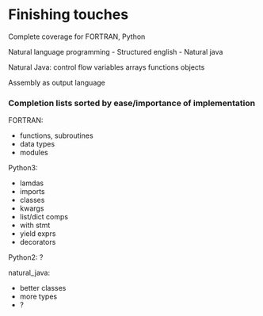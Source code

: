 # Finishing touches

Complete coverage for FORTRAN, Python

Natural language programming
    - Structured english
    - Natural java

Natural Java:
    control flow
    variables
    arrays
    functions
    objects     
    
Assembly as output language

### Completion lists sorted by ease/importance of implementation

FORTRAN:
 - functions, subroutines
 - data types
 - modules

Python3:
 - lamdas
 - imports
 - classes
 - kwargs
 - list/dict comps
 - with stmt
 - yield exprs
 - decorators

Python2:
 ?

natural\_java:
 - better classes
 - more types
 - ?
